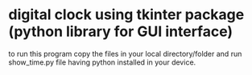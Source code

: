 # digital clock using tkinter package (python library for GUI interface)

to run this program copy the files in your local directory/folder and run show_time.py file having python installed in your device.
